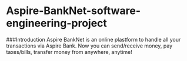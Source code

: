 # Aspire-BankNet-software-engineering-project

###Introduction
Aspire BankNet is an online plastform to handle all your transactions via Aspire Bank. Now you can send/receive money, pay taxes/bills, transfer money from anywhere, anytime!
